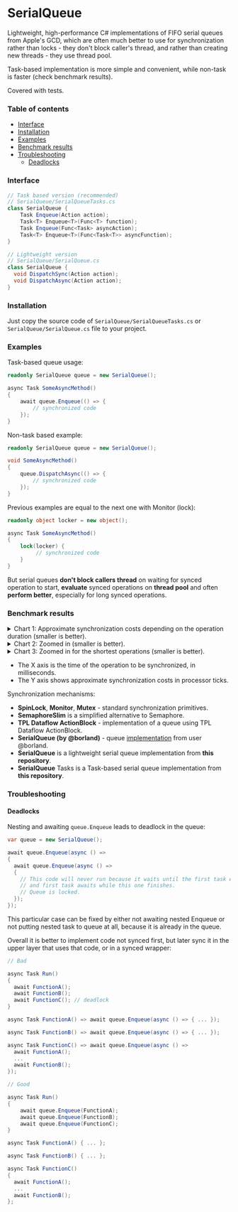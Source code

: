 # SerialQueue
Lightweight, high-performance C# implementations of FIFO serial queues from Apple's GCD, which are often much better to use for synchronization rather than locks - they don't block caller's thread, and rather than creating new threads - they use thread pool.

Task-based implementation is more simple and convenient, while non-task is faster (check benchmark results).

Covered with tests.

### Table of contents

 - [Interface](https://github.com/gentlee/SerialQueue#interface)
 - [Installation](https://github.com/gentlee/SerialQueue#installation)
 - [Examples](https://github.com/gentlee/SerialQueue#examples)
 - [Benchmark results](https://github.com/gentlee/SerialQueue#benchmark-results)
 - [Troubleshooting](https://github.com/gentlee/SerialQueue#troubleshooting)
   - [Deadlocks](https://github.com/gentlee/SerialQueue#deadlocks)

### Interface

```C#
// Task based version (recommended)
// SerialQueue/SerialQueueTasks.cs
class SerialQueue {
    Task Enqueue(Action action);
    Task<T> Enqueue<T>(Func<T> function);
    Task Enqueue(Func<Task> asyncAction);
    Task<T> Enqueue<T>(Func<Task<T>> asyncFunction);
}

// Lightweight version
// SerialQueue/SerialQueue.cs
class SerialQueue {
  void DispatchSync(Action action);
  void DispatchAsync(Action action);
}
```

### Installation

Just copy the source code of `SerialQueue/SerialQueueTasks.cs` or `SerialQueue/SerialQueue.cs` file to your project.
    
### Examples

Task-based queue usage:
```C#
readonly SerialQueue queue = new SerialQueue();

async Task SomeAsyncMethod()
{
    await queue.Enqueue(() => {
        // synchronized code
    });
}
```

Non-task based example:
```C#
readonly SerialQueue queue = new SerialQueue();

void SomeAsyncMethod()
{
    queue.DispatchAsync(() => {
        // synchronized code
    });
}
```

Previous examples are equal to the next one with Monitor (lock):

```C#
readonly object locker = new object();

async Task SomeAsyncMethod()
{
    lock(locker) {
         // synchronized code
    }
}
```

But serial queues **don't block callers thread** on waiting for synced operation to start, **evaluate** synced operations on **thread pool** and often **perform better**, especially for long synced operations.

### Benchmark results

<details>
<summary>Chart 1: Approximate synchronization costs depending on the operation duration (smaller is better).</summary>

![chart-1](https://github.com/gentlee/SerialQueue/assets/2361140/bab377e6-15a2-4ed2-9db1-621243f30e5b)

</details>

<details>
<summary>Chart 2: Zoomed in (smaller is better).</summary>

![chart-2](https://github.com/gentlee/SerialQueue/assets/2361140/a9b52ae0-a455-4e78-a721-81b3146c0db4)

</details>

<details>
<summary>Chart 3: Zoomed in for the shortest operations (smaller is better).</summary>

![chart-3](https://github.com/gentlee/SerialQueue/assets/2361140/70e442a5-314a-42cc-9ab8-354b6514f6ae)

</details>

- The X axis is the time of the operation to be synchronized, in milliseconds.
- The Y axis shows approximate synchronization costs in processor ticks.

Synchronization mechanisms:
- **SpinLock**, **Monitor**, **Mutex** - standard synchronization primitives.
- **SemaphoreSlim** is a simplified alternative to Semaphore.
- **TPL Dataflow ActionBlock** - implementation of a queue using TPL Dataflow ActionBlock.
- **SerialQueue (by @borland)** - queue [implementation](https://github.com/borland/SerialQueue) from user @borland.
- **SerialQueue** is a lightweight serial queue implementation from **this repository**.
- **SerialQueue** Tasks is a Task-based serial queue implementation from **this repository**.

### Troubleshooting

#### Deadlocks

Nesting and awaiting `queue.Enqueue` leads to deadlock in the queue:

```C#
var queue = new SerialQueue();

await queue.Enqueue(async () =>
{
  await queue.Enqueue(async () =>
  {
    // This code will never run because it waits until the first task executes,
    // and first task awaits while this one finishes.
    // Queue is locked.
  });
});
```
This particular case can be fixed by either not awaiting nested Enqueue or not putting nested task to queue at all, because it is already in the queue.

Overall it is better to implement code not synced first, but later sync it in the upper layer that uses that code, or in a synced wrapper:

```C#
// Bad

async Task Run()
{
  await FunctionA();
  await FunctionB();
  await FunctionC(); // deadlock
}

async Task FunctionA() => await queue.Enqueue(async () => { ... });

async Task FunctionB() => await queue.Enqueue(async () => { ... });

async Task FunctionC() => await queue.Enqueue(async () =>
  await FunctionA();
  ...
  await FunctionB();
});

// Good

async Task Run()
{
    await queue.Enqueue(FunctionA);
    await queue.Enqueue(FunctionB);
    await queue.Enqueue(FunctionC);
}

async Task FunctionA() { ... };

async Task FunctionB() { ... };

async Task FunctionC()
{
  await FunctionA();
  ...
  await FunctionB();
};
```
